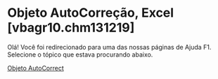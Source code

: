 
# Objeto AutoCorreção, Excel [vbagr10.chm131219]

Olá! Você foi redirecionado para uma das nossas páginas de Ajuda F1. Selecione o tópico que estava procurando abaixo.

[Objeto AutoCorrect](http://msdn.microsoft.com/library/68fa11da-e28f-53cd-3d50-a1f19d261a02%28Office.15%29.aspx)
